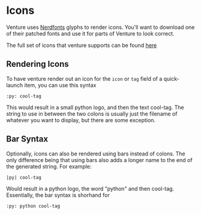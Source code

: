 # Icons
Venture uses [Nerdfonts](https://www.nerdfonts.com/#home) glyphs to render icons. You'll want to download one of their patched fonts and use it for parts of Venture to look correct.

The full set of icons that venture supports can be found [here](../src/venture/icons.py)

## Rendering Icons
To have venture render out an icon for the `icon` or `tag` field of a quick-launch item, you can use this syntax

```
:py: cool-tag
```
This would result in a small python logo, and then the text cool-tag. The string to use in between the two colons is usually just the filename of whatever you want to display, but there are some exception.

## Bar Syntax
Optionally, icons can also be rendered using bars instead of colons. The only difference being that using bars also adds a longer name to the end of the generated string. For example:

```
|py| cool-tag
```

Would result in a python logo, the word "python" and then cool-tag. Essentially, the bar syntax is shorhand for
```
:py: python cool-tag
```